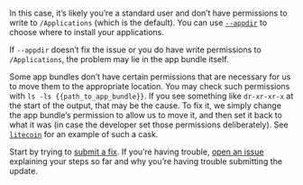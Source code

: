 In this case, it’s likely you’re a standard user and don’t have permissions to write to `/Applications` (which is the default). You can use [`--appdir`](https://github.com/Homebrew/homebrew-cask/blob/master/USAGE.md#options) to choose where to install your applications.

If `--appdir` doesn’t fix the issue or you do have write permissions to `/Applications`, the problem may lie in the app bundle itself.

Some app bundles don’t have certain permissions that are necessary for us to move them to the appropriate location. You may check such permissions with `ls -ls {{path_to_app_bundle}}`. If you see something like `dr-xr-xr-x` at the start of the output, that may be the cause. To fix it, we simply change the app bundle’s permission to allow us to move it, and then set it back to what it was (in case the developer set those permissions deliberately). See [`litecoin`](https://github.com/Homebrew/homebrew-cask/blob/0cde71f1fea8ad62d6ec4732fcf35ac0c52d8792/Casks/litecoin.rb#L14L20) for an example of such a cask.

Start by trying to [submit a fix](https://github.com/Homebrew/homebrew-cask/blob/master/CONTRIBUTING.md#updating-a-cask). If you’re having trouble, [open an issue](https://github.com/Homebrew/homebrew-cask/issues/new?template=01_bug_report.md) explaining your steps so far and why you’re having trouble submitting the update.